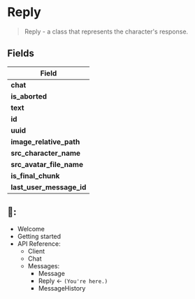 # Reply
> Reply - a class that represents the character's response.

## Fields
| Field | 
| --- |
| **chat** |
| **is_aborted** |
| **text** |
| **id** |
| **uuid** |
| **image_relative_path** |
| **src_character_name** |
| **src_avatar_file_name** |
| **is_final_chunk** |
| **last_user_message_id** |



## 📖:
- Welcome 
- Getting started
- API Reference:
  - Client 
  - Chat
  - Messages:
    - Message 
    - Reply <- `(You're here.)`
    - MessageHistory